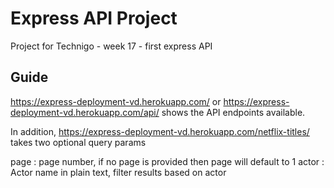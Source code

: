 # Express API Project

Project for Technigo - week 17 - first express API

## Guide

https://express-deployment-vd.herokuapp.com/ or https://express-deployment-vd.herokuapp.com/api/ shows the API endpoints available.

In addition, https://express-deployment-vd.herokuapp.com/netflix-titles/ takes two optional query params

page : page number, if no page is provided then page will default to 1
actor : Actor name in plain text, filter results based on actor

